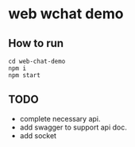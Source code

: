 # web wchat demo

## How to run
```
cd web-chat-demo
npm i
npm start
```


## TODO
* complete necessary api.
* add swagger to support api doc.
* add socket

